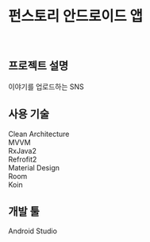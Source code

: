 # 펀스토리 안드로이드 앱
<br>

## 프로젝트 설명

이야기를 업로드하는 SNS

## 사용 기술

Clean Architecture <br> MVVM <br> RxJava2 <br> Refrofit2 <br> Material Design <br> Room <br> Koin

## 개발 툴

Android Studio
